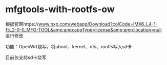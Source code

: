 # mfgtools-with-rootfs-ow
根据官网https://www.nxp.com/webapp/Download?colCode=IMX6_L4-1-15_2-0-0_MFG-TOOL&amp;amp;appType=license&amp;amp;location=null
进行修改

功能：OpenWrt烧写，将uboot、kernel、dts、rootfs写入sd卡

目前仅支持sd卡烧写
